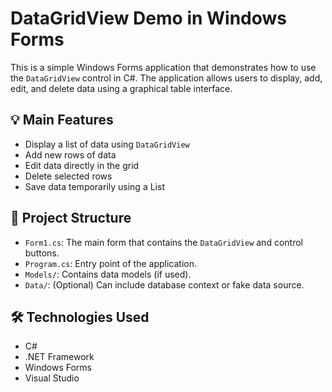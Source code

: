 # DataGridView Demo in Windows Forms

This is a simple Windows Forms application that demonstrates how to use the `DataGridView` control in C#. The application allows users to display, add, edit, and delete data using a graphical table interface.

## 💡 Main Features
- Display a list of data using `DataGridView`
- Add new rows of data
- Edit data directly in the grid
- Delete selected rows
- Save data temporarily using a List

## 📁 Project Structure

- `Form1.cs`: The main form that contains the `DataGridView` and control buttons.
- `Program.cs`: Entry point of the application.
- `Models/`: Contains data models (if used).
- `Data/`: (Optional) Can include database context or fake data source.

## 🛠️ Technologies Used

- C#
- .NET Framework
- Windows Forms
- Visual Studio
